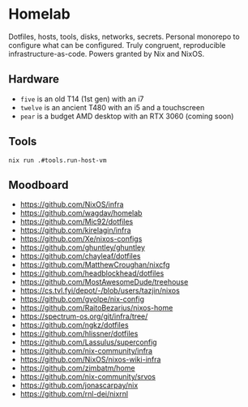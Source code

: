 # Homelab

Dotfiles, hosts, tools, disks, networks, secrets.
Personal monorepo to configure what can be configured.
Truly congruent, reproducible infrastructure-as-code.
Powers granted by Nix and NixOS.

## Hardware

- `five` is an old T14 (1st gen) with an i7
- `twelve` is an ancient T480 with an i5 and a touchscreen
- `pear` is a budget AMD desktop with an RTX 3060 (coming soon)

## Tools

```
nix run .#tools.run-host-vm
```

## Moodboard

- https://github.com/NixOS/infra
- https://github.com/wagdav/homelab
- https://github.com/Mic92/dotfiles
- https://github.com/kirelagin/infra
- https://github.com/Xe/nixos-configs
- https://github.com/ghuntley/ghuntley
- https://github.com/chayleaf/dotfiles
- https://github.com/MatthewCroughan/nixcfg
- https://github.com/headblockhead/dotfiles
- https://github.com/MostAwesomeDude/treehouse
- https://cs.tvl.fyi/depot/-/blob/users/tazjin/nixos
- https://github.com/gvolpe/nix-config
- https://github.com/RaitoBezarius/nixos-home
- https://spectrum-os.org/git/infra/tree/
- https://github.com/ngkz/dotfiles
- https://github.com/hlissner/dotfiles
- https://github.com/Lassulus/superconfig
- https://github.com/nix-community/infra
- https://github.com/NixOS/nixos-wiki-infra
- https://github.com/zimbatm/home
- https://github.com/nix-community/srvos
- https://github.com/jonascarpay/nix
- https://github.com/rnl-dei/nixrnl

